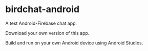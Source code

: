 # birdchat-android
A test Android-Firebase chat app. 

Download your own version of this app. 

Build and run on your own Android device using Android Studios. 
